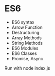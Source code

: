 # ES6

<ul>
    <li>ES6 syntax</li>
    <li>Arrow Function</li>
    <li>Destructuring</li>
    <li>Array Methods</li>
    <li>String Methods</li>
    <li>ES6 Modules</li>
    <li>ES6 Classes</li>
    <li>Promise, Async</li>
</ul>

Run with node index.js
